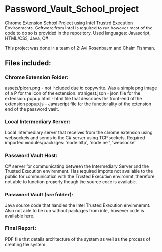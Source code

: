 # Password_Vault_School_project
Chrome Extension School Project using Intel Trusted Execution Environments. Software from Intel is required to run however most of the code to do so is provided in the repository. Used languages: Javascript, HTML/CSS, Java, C#

This project was done in a team of 2: Avi Rosenbaum and Chaim Fishman.

## Files included:
### Chrome Extension Folder:
assets/pIcon.png - not included due to copywrite. Was a simple png image of a P for the icon of the extension.
manigest.json - json file for the extension.
popup.html - html file that describes the front-end of the extension
popup.js - Javascript file for the functionality of the extension end of the password vault.

### Local Intermediary Server:
Local Intermediary server that receives from the chrome extension using websockets and sends to the C# server using TCP sockets.
Required imported modules/packages: 'node:http', 'node:net', 'websocket'

### Password Vault Host:
C# server for communicating between the Intermediary Server and the Trusted Execution environment.
Has required imports not available to the public for communication with the Trusted Execution environmt, therefore not able to function properly though the source code is available.

### Password Vault (src folder):
Java source code that handles the Intel Trusted Execution environemnt. Also not able to be run without packages from intel, however code is available here. 

### Final Report:
PDF file that details architecture of the system as well as the process of creating the system.
